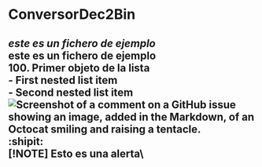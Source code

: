 # ConversorDec2Bin
 *este es un fichero de ejemplo*\
 **este es un fichero de ejemplo**\
100. Primer objeto de la lista\
     - First nested list item\
       - Second nested list item\
![Screenshot of a comment on a GitHub issue showing an image, added in the Markdown, of an Octocat smiling and raising a tentacle.](https://myoctocat.com/assets/images/base-octocat.svg)\
:shipit:\
[!NOTE]
Esto es una alerta\
-------------------------------------------------------------------------------------------------------------
